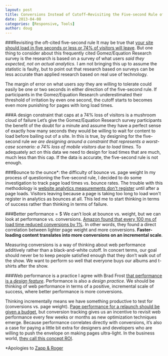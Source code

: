 ```yaml
---
layout: post
title: Conversions Instead of Cutoff–Revisiting the Five-second Rule of Web Performance
date: 2013-04-08
categories: [Responsive, Tools]
author: doug
---
```


###Revisiting the oft-cited five-second rule
It may be true that [your site should load in five seconds or less or 74% of visitors will leave](http://www.gomez.com/wp-content/downloads/19986_WhatMobileUsersWant_Wp.pdf). But one thing to consider about this frequently cited Gomez/Equation Research survey is the research is based on a survey of what users *said they expected, not on actual analytics.* I am not bringing this up to assume the statistic is faulty, but to point out that research based on surveys can be less accurate than applied research based on real use of technology.<!-- more -->

The margin of error on what users *say* they are willing to tolerate could easily be one or two seconds in either direction of the five-second rule. If participants in the Gomez/Equation Research underestimated their threshold of irritation by even one second, the cutoff starts to becomes even more punishing for pages with long load times.

###A design constraint that caps at a 74% loss of visitors is a mushroom cloud of failure
Let’s give the Gomez/Equation Research survey participants the benefit of the doubt for a minute and assume they have a perfect sense of exactly how many seconds they would be willing to wait for content to load before bailing out of a site. In this is true, by designing for the five-second rule *we are designing around a constraint that represents a worst-case scenario: a 74% loss of mobile visitors due to load times.* To adequately act on this data we need to design for load times that are much, much less than this cap. If the data is accurate, the five-second rule is not enough.

###Bounce to the ounce*: the difficulty of bounce vs. page weight 
In my process of questioning the five-second rule, I decided to do some investigation to track page load times vs. bounce rates. The trouble with this methodology is [website analytics measurements don't register](http://rigor.com/2012/11/how-page-load-time-affects-bounce-rates/) until after a page loads. Visitors leaving because a page is taking too long to load won't register in analytics as bounces at all. This led me to start thinking in terms of success rather than thinking in terms of failure.

###Better performance = $
We can’t look at bounce vs. weight, but we can look at performance vs. conversions. [Amazon found that every 100 ms of load time reduced conversions by 1%](http://www.websiteoptimization.com/speed/tweak/psychology-web-performance/). In other words, they found a direct correlation between lighter page weight and more conversions. **Faster-loading content translates into more conversions on an incremental scale**. 

Measuring conversions is a way of thinking about web performance additively rather than a black-and-white cutoff. In concert terms, our goal should never be to keep people satisfied enough that they don’t walk out of the show.  We want to perform so well that everyone buys our albums and t-shirts after the show.

###Web performance is a practice
I agree with Brad Frost [that performance is a *design feature*](http://bradfrostweb.com/blog/post/performance-as-design/). Performance is also a *design practice*. We should be thinking of web performance in terms of a positive, incremental scale of success, where better performance is more conversions.

Thinking incrementally means we have something productive to test for (conversions vs. page weight). [Page performance for a relaunch should be given a budget](http://clearleft.com/thinks/responsivedesignonabudget/), but conversion tracking gives us an incentive to revisit web performance every few weeks or months as new optimization techniques emerge. Because performance correlates directly with conversions, it’s also a case for paying a little bit extra for designers and developers who are willing to push the envelope on making pages ultra-light. In the business world, [they call this concept ROI](http://unsuck-it.com/return-on-investment-roi/).

*Apologies to [Zapp & Roger](http://www.youtube.com/watch?v=lK6wOG_aDl8)